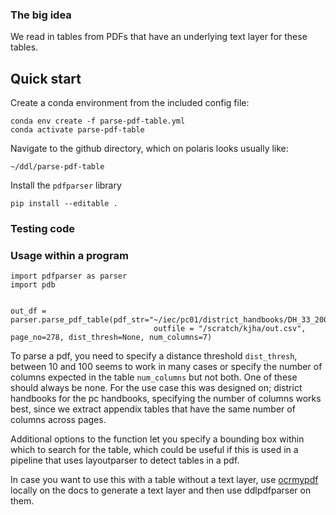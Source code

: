### The big idea

We read in tables from PDFs that have an underlying text layer for these tables.

## Quick start

Create a conda environment from the included config file:
```
conda env create -f parse-pdf-table.yml
conda activate parse-pdf-table
```
Navigate to the github directory, which on polaris looks usually like:
```
~/ddl/parse-pdf-table
```

Install the `pdfparser` library
```
pip install --editable .
```

### Testing code

### Usage within a program

```
import pdfparser as parser
import pdb


out_df = parser.parse_pdf_table(pdf_str="~/iec/pc01/district_handbooks/DH_33_2001_KKU.pdf",
                                outfile = "/scratch/kjha/out.csv", page_no=278, dist_thresh=None, num_columns=7)
```

To parse a pdf, you need to specify a distance threshold `dist_thresh`, between 10 and 100 seems to work in many cases or specify the number of columns expected in the table `num_columns` but not both. One of these should always be none. For the use case this was designed on; district handbooks for the pc handbooks, specifying the number of columns works best, since we extract appendix tables that have the same number of columns across pages. 

Additional options to the function let you specify a bounding box within which to search for the table, which could be useful if this is used in a pipeline that uses layoutparser to detect tables in a pdf. 

In case you want to use this with a table without a text layer, use [ocrmypdf](https://ocrmypdf.readthedocs.io/en/v15.3.1/cookbook.html) locally on the docs to generate a text layer and then use ddlpdfparser on them.

